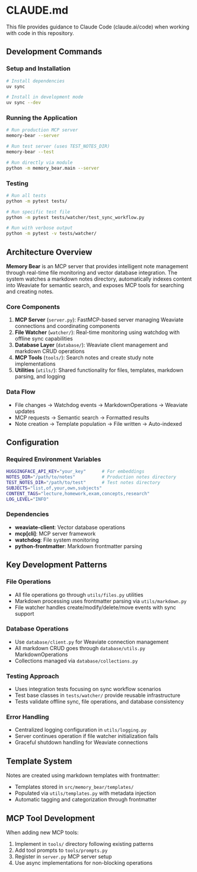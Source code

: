 # CLAUDE.md

This file provides guidance to Claude Code (claude.ai/code) when working with code in this repository.

## Development Commands

### Setup and Installation
```bash
# Install dependencies
uv sync

# Install in development mode
uv sync --dev
```

### Running the Application
```bash
# Run production MCP server
memory-bear --server

# Run test server (uses TEST_NOTES_DIR)
memory-bear --test

# Run directly via module
python -m memory_bear.main --server
```

### Testing
```bash
# Run all tests
python -m pytest tests/

# Run specific test file
python -m pytest tests/watcher/test_sync_workflow.py

# Run with verbose output
python -m pytest -v tests/watcher/
```

## Architecture Overview

**Memory Bear** is an MCP server that provides intelligent note management through real-time file monitoring and vector database integration. The system watches a markdown notes directory, automatically indexes content into Weaviate for semantic search, and exposes MCP tools for searching and creating notes.

### Core Components

1. **MCP Server** (`server.py`): FastMCP-based server managing Weaviate connections and coordinating components
2. **File Watcher** (`watcher/`): Real-time monitoring using watchdog with offline sync capabilities
3. **Database Layer** (`database/`): Weaviate client management and markdown CRUD operations
4. **MCP Tools** (`tools/`): Search notes and create study note implementations
5. **Utilities** (`utils/`): Shared functionality for files, templates, markdown parsing, and logging

### Data Flow
- File changes → Watchdog events → MarkdownOperations → Weaviate updates
- MCP requests → Semantic search → Formatted results
- Note creation → Template population → File written → Auto-indexed

## Configuration

### Required Environment Variables
```bash
HUGGINGFACE_API_KEY="your_key"      # For embeddings
NOTES_DIR="/path/to/notes"          # Production notes directory
TEST_NOTES_DIR="/path/to/test"      # Test notes directory
SUBJECTS="list,of,your,own,subjects"
CONTENT_TAGS="lecture,homework,exam,concepts,research"
LOG_LEVEL="INFO"
```

### Dependencies
- **weaviate-client**: Vector database operations
- **mcp[cli]**: MCP server framework  
- **watchdog**: File system monitoring
- **python-frontmatter**: Markdown frontmatter parsing

## Key Development Patterns

### File Operations
- All file operations go through `utils/files.py` utilities
- Markdown processing uses frontmatter parsing via `utils/markdown.py`
- File watcher handles create/modify/delete/move events with sync support

### Database Operations
- Use `database/client.py` for Weaviate connection management
- All markdown CRUD goes through `database/utils.py` MarkdownOperations
- Collections managed via `database/collections.py`

### Testing Approach
- Uses integration tests focusing on sync workflow scenarios
- Test base classes in `tests/watcher/` provide reusable infrastructure
- Tests validate offline sync, file operations, and database consistency

### Error Handling
- Centralized logging configuration in `utils/logging.py`
- Server continues operation if file watcher initialization fails
- Graceful shutdown handling for Weaviate connections

## Template System

Notes are created using markdown templates with frontmatter:
- Templates stored in `src/memory_bear/templates/`
- Populated via `utils/templates.py` with metadata injection
- Automatic tagging and categorization through frontmatter

## MCP Tool Development

When adding new MCP tools:
1. Implement in `tools/` directory following existing patterns
2. Add tool prompts to `tools/prompts.py`
3. Register in `server.py` MCP server setup
4. Use async implementations for non-blocking operations